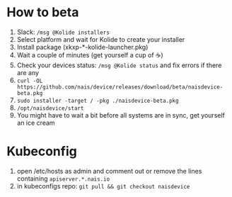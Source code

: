 # How to beta
  1. Slack: `/msg @Kolide installers`
  2. Select platform and wait for Kolide to create your installer
  3. Install package (xkxp-\*-kolide-launcher.pkg)
  4. Wait a couple of minutes (get yourself a cup of :coffee:)
  5. Check your devices status: `/msg @Kolide status` and fix errors if there are any
  6. `curl -OL https://github.com/nais/device/releases/download/beta/naisdevice-beta.pkg`
  7. `sudo installer -target / -pkg ./naisdevice-beta.pkg`
  8. `/opt/naisdevice/start`
  9. You might have to wait a bit before all systems are in sync, get yourself an ice cream

# Kubeconfig
  1. open /etc/hosts as admin and comment out or remove the lines containing `apiserver.*.nais.io`
  2. in kubeconfigs repo: `git pull && git checkout naisdevice`
